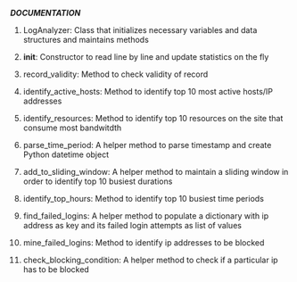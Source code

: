 ___DOCUMENTATION___

1. LogAnalyzer: Class that initializes necessary variables and data structures and maintains methods

2. __init__: Constructor to read line by line and update statistics on the fly

3. record_validity: Method to check validity of record 

4. identify_active_hosts: Method to identify top 10 most active hosts/IP addresses

5. identify_resources: Method to identify top 10 resources on the site that consume most bandwitdth

6. parse_time_period: A helper method to parse timestamp and create Python datetime object

7. add_to_sliding_window: A helper method to maintain a sliding window in order to identify top 10 busiest
			  durations

8. identify_top_hours: Method to identify top 10 busiest time periods

9. find_failed_logins: A helper method to populate a dictionary with ip address as key and 
			its failed login attempts as list of values 

10. mine_failed_logins: Method to identify ip addresses to be blocked

11. check_blocking_condition: A helper method to check if a particular ip has to be blocked


